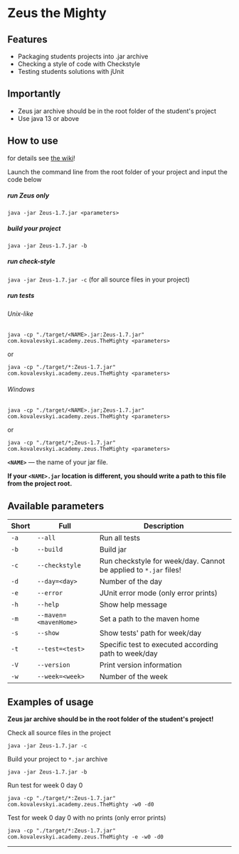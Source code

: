 # Zeus the Mighty

## Features

- Packaging students projects into .jar archive
- Checking a style of code with Checkstyle
- Testing students solutions with jUnit

## Importantly

- Zeus jar archive should be in the root folder of the student's project
- Use java 13 or above

## How to use

for details see [the wiki](https://github.com/Kovalevskyi-Academy/Zeus/wiki)!

Launch the command line from the root folder of your project and input the code below

##### run Zeus only

`java -jar Zeus-1.7.jar <parameters>`

##### build your project

`java -jar Zeus-1.7.jar -b`

##### run check-style 

`java -jar Zeus-1.7.jar -c` (for all source files in your project)

##### run tests

###### Unix-like

`java -cp "./target/<NAME>.jar:Zeus-1.7.jar" com.kovalevskyi.academy.zeus.TheMighty <parameters>`

or

`java -cp "./target/*:Zeus-1.7.jar" com.kovalevskyi.academy.zeus.TheMighty <parameters>`

###### Windows

`java -cp "./target/<NAME>.jar;Zeus-1.7.jar" com.kovalevskyi.academy.zeus.TheMighty <parameters>`

or

`java -cp "./target/*;Zeus-1.7.jar" com.kovalevskyi.academy.zeus.TheMighty <parameters>`

**`<NAME>`** — the name of your jar file.

**If your `<NAME>.jar` location is different, you should write a path to this file from the
project root.**

## Available parameters

|Short|Full|Description|
|---|---|---|
|`-a`|`--all`|Run all tests|
|`-b`|`--build`|Build jar|
|`-c`|`--checkstyle`|Run checkstyle for week/day. Cannot be applied to `*.jar` files!|
|`-d`|`--day=<day>`|Number of the day|
|`-e`|`--error`|JUnit error mode (only error prints)|
|`-h`|`--help`|Show help message|
|`-m`|`--maven=<mavenHome>`|Set a path to the maven home|
|`-s`|`--show`|Show tests' path for week/day|
|`-t`|`--test=<test>`|Specific test to executed according path to week/day|
|`-V`|`--version`|Print version information|
|`-w`|`--week=<week>`|Number of the week|

## Examples of usage

**Zeus jar archive should be in the root folder of the student's project!**

Check all source files in the project

`java -jar Zeus-1.7.jar -c`

Build your project to `*.jar` archive

`java -jar Zeus-1.7.jar -b`

Run test for week 0 day 0

`java -cp "./target/*:Zeus-1.7.jar" com.kovalevskyi.academy.zeus.TheMighty -w0 -d0`

Test for week 0 day 0 with no prints (only error prints)

`java -cp "./target/*:Zeus-1.7.jar" com.kovalevskyi.academy.zeus.TheMighty -e -w0 -d0`

________________________________________________________
